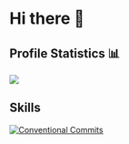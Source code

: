 # Hi there 👋

## Profile Statistics 📊
![](https://komarev.com/ghpvc/?username=rishitc&color=1F6357&style=flat&label=Curious+visitors++)

## Skills
[![Conventional Commits](https://img.shields.io/badge/Conventional%20Commits-1.0.0-yellow.svg)](https://conventionalcommits.org)

<!--
**rishitc/rishitc** is a ✨ _special_ ✨ repository because its `README.md` (this file) appears on your GitHub profile.

Here are some ideas to get you started:

- 🔭 I’m currently working on ...
- 🌱 I’m currently learning ...
- 👯 I’m looking to collaborate on ...
- 🤔 I’m looking for help with ...
- 💬 Ask me about ...
- 📫 How to reach me: ...
- 😄 Pronouns: ...
- ⚡ Fun fact: ...
-->
